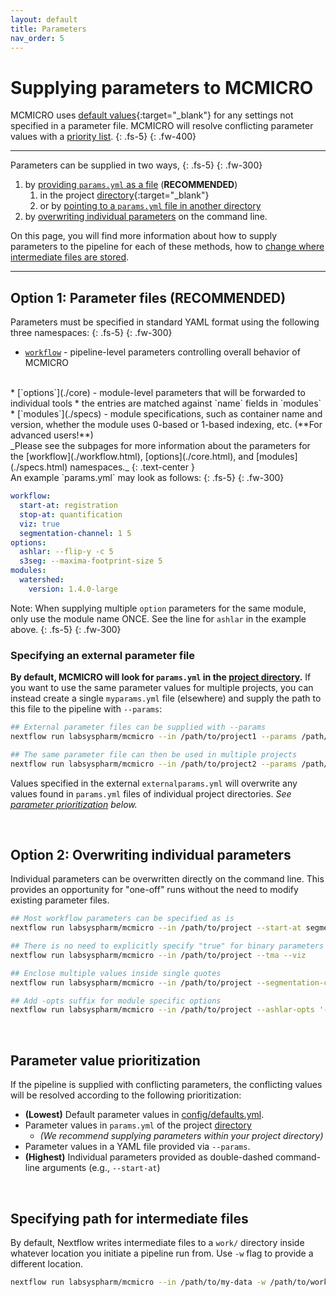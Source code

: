 ```yaml
---
layout: default
title: Parameters
nav_order: 5
---
```


# Supplying parameters to MCMICRO

MCMICRO uses [default values](https://github.com/labsyspharm/mcmicro/blob/master/config/defaults.yml){:target="_blank"} for any settings not specified in a parameter file. MCMICRO will resolve conflicting parameter values with a [priority list](./#parameter-value-prioritization).
{: .fs-5}
{: .fw-400}

---

Parameters can be supplied in two ways,
{: .fs-5}
{: .fw-300}

1. by [providing `params.yml` as a file](./#option-1-parameter-files-recommended) (**RECOMMENDED**)
	1. in the project [directory]({{site.baseurl}}/io.html#input){:target="_blank"} 
	2. or by [pointing to a `params.yml` file in another directory](./#specifying-an-external-parameter-file)
3. by [overwriting individual parameters](./#overwriting-individual-parameters) on the command line.

On this page, you will find more information about how to supply parameters to the pipeline for each of these methods, how to [change where intermediate files are stored](./#specifying-path-for-intermediate-files).

---

## Option 1: Parameter files (RECOMMENDED)

Parameters must be specified in standard YAML format using the following three namespaces:
{: .fs-5}
{: .fw-300}

* [`workflow`](./workflow) - pipeline-level parameters controlling overall behavior of MCMICRO  
<br>
* [`options`](./core) - module-level parameters that will be forwarded to individual tools
	* the entries are matched against `name` fields in `modules`   
<br>
* [`modules`](./specs) - module specifications, such as container name and version, whether the module uses 0-based or 1-based indexing, etc.  (**For advanced users!**)

<br>
_Please see the subpages for more information about the parameters for the [workflow](./workflow.html), [options](./core.html), and [modules](./specs.html) namespaces._
{: .text-center }

<br>
An example `params.yml` may look as follows:
{: .fs-5}
{: .fw-300}

``` yaml
workflow:
  start-at: registration
  stop-at: quantification
  viz: true
  segmentation-channel: 1 5
options:
  ashlar: --flip-y -c 5
  s3seg: --maxima-footprint-size 5
modules:
  watershed:
    version: 1.4.0-large
```

Note: When supplying multiple `option` parameters for the same module, only use the module name ONCE. See the line for `ashlar` in the example above.
{: .fs-5}
{: .fw-300}
<br>

### Specifying an external parameter file

**By default, MCMICRO will look for `params.yml` in the [project directory]({{site.baseurl}}/io.html#input).** If you want to use the same parameter values for multiple projects, you can instead create a single `myparams.yml` file (elsewhere) and supply the path to this file to the pipeline with `--params`:

``` bash
## External parameter files can be supplied with --params
nextflow run labsyspharm/mcmicro --in /path/to/project1 --params /path/to/externalparams.yml

## The same parameter file can then be used in multiple projects
nextflow run labsyspharm/mcmicro --in /path/to/project2 --params /path/to/externalparams.yml
```

Values specified in the external `externalparams.yml` will overwrite any values found in `params.yml` files of individual project directories. *See [parameter prioritization](./#parameter-value-prioritization) below.*

<br>

## Option 2: Overwriting individual parameters

Individual parameters can be overwritten directly on the command line. This provides an opportunity for "one-off" runs without the need to modify existing parameter files.

``` bash
## Most workflow parameters can be specified as is
nextflow run labsyspharm/mcmicro --in /path/to/project --start-at segmentation

## There is no need to explicitly specify "true" for binary parameters
nextflow run labsyspharm/mcmicro --in /path/to/project --tma --viz

## Enclose multiple values inside single quotes
nextflow run labsyspharm/mcmicro --in /path/to/project --segmentation-channel '1 5'

## Add -opts suffix for module specific options
nextflow run labsyspharm/mcmicro --in /path/to/project --ashlar-opts '-m 50'
```

<br>

## Parameter value prioritization

If the pipeline is supplied with conflicting parameters, the conflicting values will be resolved according to the following prioritization:

* **(Lowest)** Default parameter values in [config/defaults.yml](https://github.com/labsyspharm/mcmicro/blob/master/config/defaults.yml).
* Parameter values in `params.yml` of the project [directory]({{site.baseurl}}/io.html#input)
	* _(We recommend supplying parameters within your project directory)_
* Parameter values in a YAML file provided via `--params`.
* **(Highest)** Individual parameters provided as double-dashed command-line arguments (e.g., `--start-at`)

<br>

## Specifying path for intermediate files
By default, Nextflow writes intermediate files to a `work/` directory inside whatever location you initiate a pipeline run from. Use `-w` flag to provide a different location. 

``` bash
nextflow run labsyspharm/mcmicro --in /path/to/my-data -w /path/to/work/
```


